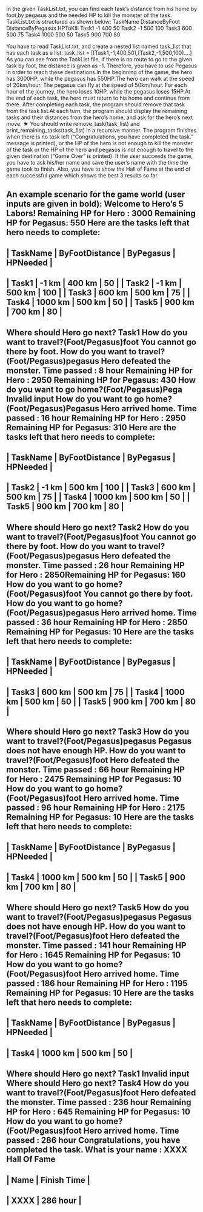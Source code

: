 In the given TaskList.txt, you can find each task’s distance from his home by foot,by pegasus and the needed HP to kill the monster of the task. TaskList.txt is structured as shown below:
TaskName DistanceByFoot DistanceByPegasus HPToKill
Task1          -1              400           50
Task2          -1              500          100
Task3         600              500           75
Task4        1000              500           50
Task5         900              700           80

You have to read TaskList.txt, and create a nested list named task_list that has each task as a list:
task_list = [[Task1,-1,400,50],[Task2,-1,500,100]....]
As you can see from the TaskList file, if there is no route to go to the given task by foot, the distance is given as -1. Therefore, you have to use Pegasus in order to reach these destinations.In the beginning of the game, the hero has 3000HP, while the pegasus has 550HP.The hero can walk at the speed of 20km/hour. The pegasus can fly at the speed of 50km/hour. For each hour of the journey, the hero loses 10HP, while the pegasus loses 15HP.At the end of each task, the hero must return to his home and continue from there.
After completing each task, the program should remove that task from the task list.At each turn, the program should display the remaining tasks and their distances from the hero’s home, and ask for the hero’s next move.
★ You should write remove_task(task_list) and print_remaining_tasks(task_list) in a recursive manner.
The program finishes when there is no task left (“Congratulations, you have completed the task.” message is printed), or the HP of the hero is not enough to kill the monster of the task or the HP of the hero and pegasus is not enough to travel to the given destination (“Game Over” is
printed). If the user succeeds the game, you have to ask his/her name and save the user’s name with the time the
game took to finish. Also, you have to show the Hall of Fame at the end of each successful game which shows the best 3 results so far.

An example scenario for the game world (user inputs are given in bold):
Welcome to Hero’s 5 Labors!
Remaining HP for Hero : 3000
Remaining HP for Pegasus: 550
Here are the tasks left that hero needs to complete:
--------------------------------------------------------
| TaskName | ByFootDistance | ByPegasus | HPNeeded |
--------------------------------------------------------
| Task1 | -1 km | 400 km | 50 |
| Task2 | -1 km | 500 km | 100 |
| Task3 | 600 km | 500 km | 75 |
| Task4 | 1000 km | 500 km | 50 |
| Task5 | 900 km | 700 km | 80 |
--------------------------------------------------------
Where should Hero go next? Task1
How do you want to travel?(Foot/Pegasus)foot
You cannot go there by foot.
How do you want to travel?(Foot/Pegasus)pegasus
Hero defeated the monster.
Time passed : 8 hour
Remaining HP for Hero : 2950
Remaining HP for Pegasus: 430
How do you want to go home?(Foot/Pegasus)Pega
Invalid input
How do you want to go home?(Foot/Pegasus)Pegasus
Hero arrived home.
Time passed : 16 hour
Remaining HP for Hero : 2950
Remaining HP for Pegasus: 310
Here are the tasks left that hero needs to complete:
--------------------------------------------------------
| TaskName | ByFootDistance | ByPegasus | HPNeeded |
--------------------------------------------------------
| Task2 | -1 km | 500 km | 100 |
| Task3 | 600 km | 500 km | 75 |
| Task4 | 1000 km | 500 km | 50 |
| Task5 | 900 km | 700 km | 80 |
--------------------------------------------------------
Where should Hero go next? Task2
How do you want to travel?(Foot/Pegasus)foot
You cannot go there by foot.
How do you want to travel?(Foot/Pegasus)pegasus
Hero defeated the monster.
Time passed : 26 hour
Remaining HP for Hero : 2850Remaining HP for Pegasus: 160
How do you want to go home?(Foot/Pegasus)foot
You cannot go there by foot.
How do you want to go home?(Foot/Pegasus)pegasus
Hero arrived home.
Time passed : 36 hour
Remaining HP for Hero : 2850
Remaining HP for Pegasus: 10
Here are the tasks left that hero needs to complete:
--------------------------------------------------------
| TaskName | ByFootDistance | ByPegasus | HPNeeded |
--------------------------------------------------------
| Task3 | 600 km | 500 km | 75 |
| Task4 | 1000 km | 500 km | 50 |
| Task5 | 900 km | 700 km | 80 |
--------------------------------------------------------
Where should Hero go next? Task3
How do you want to travel?(Foot/Pegasus)pegasus
Pegasus does not have enough HP.
How do you want to travel?(Foot/Pegasus)foot
Hero defeated the monster.
Time passed : 66 hour
Remaining HP for Hero : 2475
Remaining HP for Pegasus: 10
How do you want to go home?(Foot/Pegasus)foot
Hero arrived home.
Time passed : 96 hour
Remaining HP for Hero : 2175
Remaining HP for Pegasus: 10
Here are the tasks left that hero needs to complete:
--------------------------------------------------------
| TaskName | ByFootDistance | ByPegasus | HPNeeded |
--------------------------------------------------------
| Task4 | 1000 km | 500 km | 50 |
| Task5 | 900 km | 700 km | 80 |
--------------------------------------------------------
Where should Hero go next? Task5
How do you want to travel?(Foot/Pegasus)pegasus
Pegasus does not have enough HP.
How do you want to travel?(Foot/Pegasus)foot
Hero defeated the monster.
Time passed : 141 hour
Remaining HP for Hero : 1645
Remaining HP for Pegasus: 10
How do you want to go home?(Foot/Pegasus)foot
Hero arrived home.
Time passed : 186 hour
Remaining HP for Hero : 1195
Remaining HP for Pegasus: 10
Here are the tasks left that hero needs to complete:
--------------------------------------------------------
| TaskName | ByFootDistance | ByPegasus | HPNeeded |
--------------------------------------------------------
| Task4 | 1000 km | 500 km | 50 |
--------------------------------------------------------
Where should Hero go next? Task1
Invalid input
Where should Hero go next? Task4
How do you want to travel?(Foot/Pegasus)foot
Hero defeated the monster.
Time passed : 236 hour
Remaining HP for Hero : 645
Remaining HP for Pegasus: 10
How do you want to go home?(Foot/Pegasus)foot
Hero arrived home.
Time passed : 286 hour
Congratulations, you have completed the task.
What is your name : XXXX
Hall Of Fame
--------------------------
| Name | Finish Time |
--------------------------
| XXXX | 286 hour |
-------------------------
